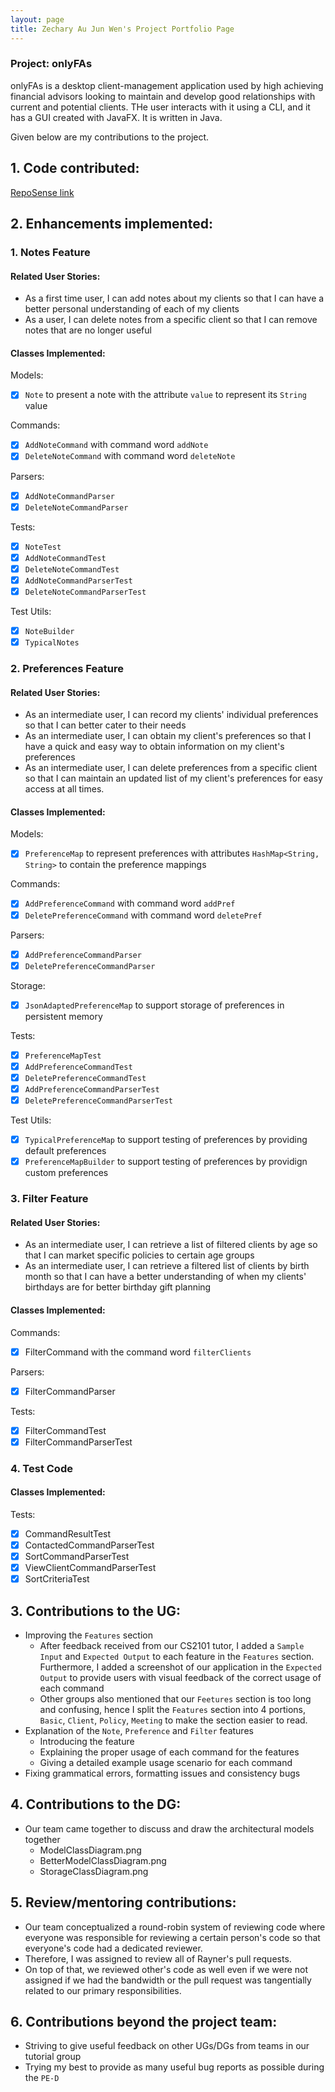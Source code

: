 ```yaml
---
layout: page
title: Zechary Au Jun Wen's Project Portfolio Page
---
```


### Project: onlyFAs

onlyFAs is a desktop client-management application used by high achieving financial advisors looking to maintain and develop good relationships with current and potential clients. THe user interacts with it using a CLI, and it has a GUI created with JavaFX. It is written in Java.

Given below are my contributions to the project.

## 1. Code contributed:

[RepoSense link](https://nus-cs2103-ay2122s2.github.io/tp-dashboard/?search=zechajw&breakdown=true)

## 2. Enhancements implemented:

### 1. Notes Feature
#### Related User Stories:
- As a first time user, I can add notes about my clients so that I can have a better personal understanding of each of my clients
- As a user, I can delete notes from a specific client so that I can remove notes that are no longer useful

#### Classes Implemented:
Models:
- [x] `Note` to present a note with the attribute `value` to represent its `String` value

Commands:
- [x] `AddNoteCommand` with command word `addNote`
- [x] `DeleteNoteCommand` with command word `deleteNote`

Parsers:
- [x] `AddNoteCommandParser`
- [x] `DeleteNoteCommandParser`

Tests:
- [x] `NoteTest`
- [x] `AddNoteCommandTest`
- [x] `DeleteNoteCommandTest`
- [x] `AddNoteCommandParserTest`
- [x] `DeleteNoteCommandParserTest`

Test Utils:
- [x] `NoteBuilder`
- [x] `TypicalNotes`

### 2. Preferences Feature

#### Related User Stories:
- As an intermediate user, I can record my clients' individual preferences so that I can better cater to their needs
- As an intermediate user, I can obtain my client's preferences so that I have a quick and easy way to obtain information on my client's preferences
- As an intermediate user, I can delete preferences from a specific client so that I can maintain an updated list of my client's preferences for easy access at all times.

#### Classes Implemented:

Models:
- [x] `PreferenceMap` to represent preferences with attributes `HashMap<String, String>` to contain the preference mappings

Commands:
- [x] `AddPreferenceCommand` with command word `addPref`
- [x] `DeletePreferenceCommand` with command word `deletePref`

Parsers:
- [x] `AddPreferenceCommandParser`
- [x] `DeletePreferenceCommandParser`

Storage:
- [x] `JsonAdaptedPreferenceMap` to support storage of preferences in persistent memory

Tests:
- [x] `PreferenceMapTest`
- [x] `AddPreferenceCommandTest`
- [x] `DeletePreferenceCommandTest`
- [x] `AddPreferenceCommandParserTest`
- [x] `DeletePreferenceCommandParserTest`

Test Utils:
- [x] `TypicalPreferenceMap` to support testing of preferences by providing default preferences
- [x] `PreferenceMapBuilder` to support testing of preferences by providign custom preferences

### 3. Filter Feature

#### Related User Stories:
- As an intermediate user, I can retrieve a list of filtered clients by age so that I can market specific policies to certain age groups
- As an intermediate user, I can retrieve a filtered list of clients by birth month so that I can have a better understanding of when my
  clients' birthdays are for better birthday gift planning

#### Classes Implemented:
Commands:
- [x] FilterCommand with the command word `filterClients`

Parsers:
- [x] FilterCommandParser

Tests:
- [x] FilterCommandTest
- [x] FilterCommandParserTest

### 4. Test Code

#### Classes Implemented:

Tests:
- [x] CommandResultTest
- [x] ContactedCommandParserTest
- [x] SortCommandParserTest
- [x] ViewClientCommandParserTest
- [x] SortCriteriaTest

## 3. Contributions to the UG:
- Improving the `Features` section
  - After feedback received from our CS2101 tutor, I added a `Sample Input` and `Expected Output` to each feature in the
    `Features` section. Furthermore, I added a screenshot of our application in the `Expected Output` to provide users with visual
    feedback of the correct usage of each command
  - Other groups also mentioned that our `Feetures` section is too long and confusing, hence I split the `Features` section into
    4 portions, `Basic`, `Client`, `Policy`, `Meeting` to make the section easier to read.
- Explanation of the `Note`, `Preference` and `Filter` features
  - Introducing the feature
  - Explaining the proper usage of each command for the features
  - Giving a detailed example usage scenario for each command
- Fixing grammatical errors, formatting issues and consistency bugs

## 4. Contributions to the DG:
- Our team came together to discuss and draw the architectural models together
   - ModelClassDiagram.png
   - BetterModelClassDiagram.png
   - StorageClassDiagram.png

## 5. Review/mentoring contributions:
- Our team conceptualized a round-robin system of reviewing code where everyone was responsible for reviewing a certain person's code so that everyone's code had a dedicated reviewer.
- Therefore, I was assigned to review all of Rayner's pull requests.
- On top of that, we reviewed other's code as well even if we were not assigned if we had the bandwidth or the pull request was tangentially related to our primary responsibilities.

## 6. Contributions beyond the project team:
- Striving to give useful feedback on other UGs/DGs from teams in our tutorial group
- Trying my best to provide as many useful bug reports as possible during the `PE-D`
